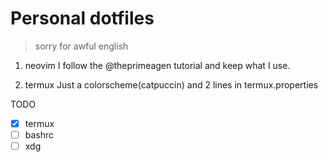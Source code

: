 # Personal dotfiles
> sorry for awful english 

1. neovim 
I follow the @theprimeagen tutorial and keep what I use.

2. termux 
Just a colorscheme(catpuccin) and 2 lines in termux.properties


TODO
* [X] termux
* [ ] bashrc
* [ ] xdg
